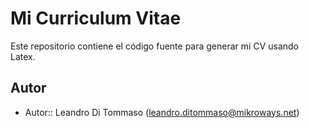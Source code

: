 # Mi Curriculum Vitae

Este repositorio contiene el código fuente para generar mi CV usando Latex.

## Autor

* Autor:: Leandro Di Tommaso (<leandro.ditommaso@mikroways.net>)
